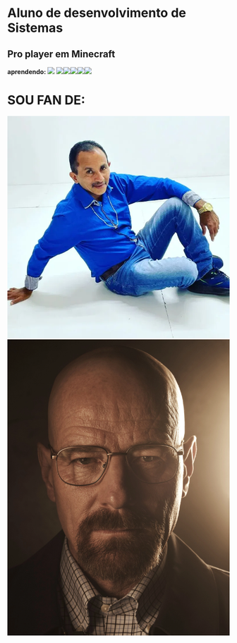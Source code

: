 # <strong>Aluno de desenvolvimento de Sistemas</strong>
## <strong>Pro player em Minecraft</strong>

<b>aprendendo:</b> 
<img height="100px" src="https://cdn.jsdelivr.net/gh/devicons/devicon/icons/unity/unity-original-wordmark.svg" />  <img height="100px" src="https://cdn.jsdelivr.net/gh/devicons/devicon/icons/visualstudio/visualstudio-plain-wordmark.svg" /><img height="100px" src="https://cdn.jsdelivr.net/gh/devicons/devicon/icons/csharp/csharp-original.svg" /><img height="100px" src="https://cdn.jsdelivr.net/gh/devicons/devicon/icons/css3/css3-original-wordmark.svg" /><img height="100px" src="https://cdn.jsdelivr.net/gh/devicons/devicon/icons/android/android-plain.svg" /><img height="100px" src="https://cdn.jsdelivr.net/gh/devicons/devicon/icons/github/github-original.svg" /> 
# <b>SOU FAN DE:</b>
<img height= width src="https://raw.githubusercontent.com/Matheusgeronimo/Matheusgeronimo/main/321606308_3496090677301832_8430175518580223779_n.webp">
<img height= width src="https://raw.githubusercontent.com/Matheusgeronimo/Matheusgeronimo/main/BB_T5A-Walter_White.webp">

